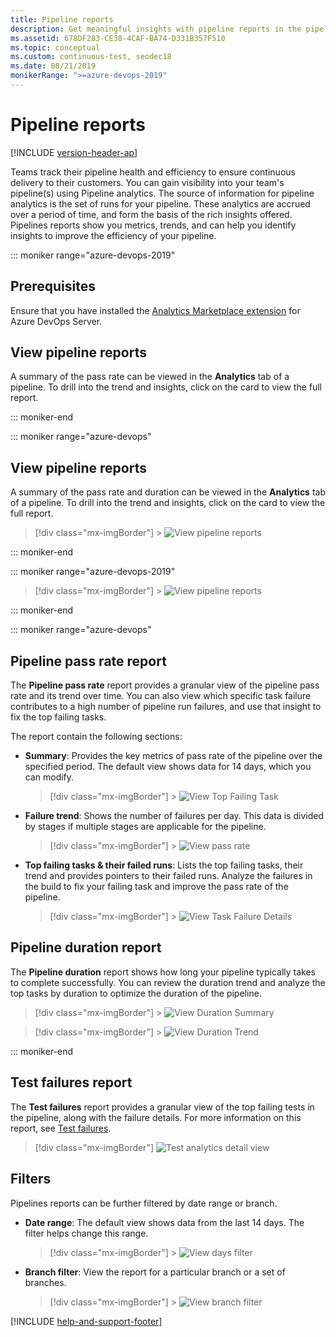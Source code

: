 ```yaml
---
title: Pipeline reports
description: Get meaningful insights with pipeline reports in the pipeline
ms.assetid: 678DF283-CE38-4CAF-BA74-D331B357F510
ms.topic: conceptual
ms.custom: continuous-test, seodec18
ms.date: 08/21/2019
monikerRange: ">=azure-devops-2019"
---
```


# Pipeline reports

[!INCLUDE [version-header-ap](../includes/version-server-2019-rtm.md)]

Teams track their pipeline health and efficiency to ensure continuous delivery to their customers. You can gain visibility into your team's pipeline(s) using Pipeline analytics. The source of information for pipeline analytics is the set of runs for your pipeline. These analytics are accrued over a period of time, and form the basis of the rich insights offered. Pipelines reports show you metrics, trends, and can help you identify insights to improve the efficiency of your pipeline.

::: moniker range="azure-devops-2019"

## Prerequisites

Ensure that you have installed the [Analytics Marketplace extension](../../report/dashboards/analytics-extension.md) for Azure DevOps Server.

## View pipeline reports

A summary of the pass rate can be viewed in the **Analytics** tab of a pipeline. To drill into the trend and insights, click on the card to view the full report.

::: moniker-end

<a name="viewinbuild"></a>

::: moniker range="azure-devops"

## View pipeline reports

A summary of the pass rate and duration can be viewed in the **Analytics** tab of a pipeline. To drill into the trend and insights, click on the card to view the full report.

> [!div class="mx-imgBorder"] > ![View pipeline reports](media/pipelines-reports/analyticstab.png)

::: moniker-end

::: moniker range="azure-devops-2019"

> [!div class="mx-imgBorder"] > ![View pipeline reports](media/pipelines-reports/analyticstab-server-2019.png)

::: moniker-end

::: moniker range="azure-devops"

## Pipeline pass rate report

The **Pipeline pass rate** report provides a granular view of the pipeline pass rate and its trend over time. You can also view which specific task failure contributes to a high number of pipeline run failures, and use that insight to fix the top failing tasks.

The report contain the following sections:

- **Summary**: Provides the key metrics of pass rate of the pipeline over the specified period. The default view shows data for 14 days, which you can modify.

  > [!div class="mx-imgBorder"] > ![View Top Failing Task](media/pipelines-reports/top-failing.png)

- **Failure trend**: Shows the number of failures per day. This data is divided by stages if multiple stages are applicable for the pipeline.

  > [!div class="mx-imgBorder"] > ![View pass rate](media/pipelines-reports/pass-rate.png)

- **Top failing tasks & their failed runs**: Lists the top failing tasks, their trend and provides pointers to their failed runs. Analyze the failures in the build to fix your failing task and improve the pass rate of the pipeline.
  > [!div class="mx-imgBorder"] > ![View Task Failure Details](media/pipelines-reports/failing-tasks.png)

## Pipeline duration report

The **Pipeline duration** report shows how long your pipeline typically takes to complete successfully. You can review the duration trend and analyze the top tasks by duration to optimize the duration of the pipeline.

> [!div class="mx-imgBorder"] > ![View Duration Summary](media/pipelines-reports/duration-summary.png)

> [!div class="mx-imgBorder"] > ![View Duration Trend](media/pipelines-reports/duration-trend.png)

::: moniker-end

## Test failures report

The **Test failures** report provides a granular view of the top failing tests in the pipeline, along with the failure details. For more information on this report, see [Test failures](../test/test-analytics.md#test-failures).

> [!div class="mx-imgBorder"]
> ![Test analytics detail view](../test/media/test-analytics/test-failures.png)

## Filters

Pipelines reports can be further filtered by date range or branch.

- **Date range**: The default view shows data from the last 14 days. The filter helps change this range.

  > [!div class="mx-imgBorder"] > ![View days filter](media/pipelines-reports/days-filter.png)

- **Branch filter**: View the report for a particular branch or a set of branches.

  > [!div class="mx-imgBorder"] > ![View branch filter](media/pipelines-reports/branch-filter.png)

[!INCLUDE [help-and-support-footer](../test/includes/help-and-support-footer.md)]
